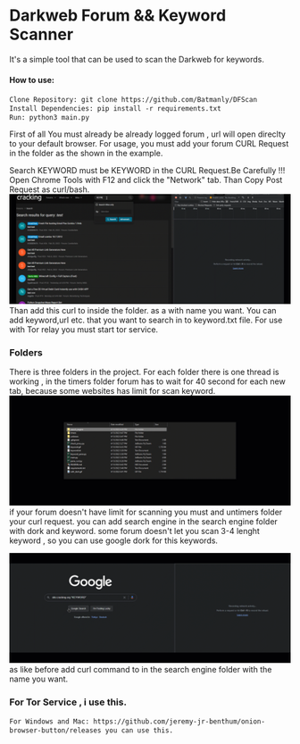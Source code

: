 # Darkweb Forum && Keyword Scanner
It's a simple tool that can be used to scan the Darkweb for keywords.

#### How to use:
```text
Clone Repository: git clone https://github.com/Batmanly/DFScan
Install Dependencies: pip install -r requirements.txt
Run: python3 main.py
```
First of all You must already be already logged forum , url will open direclty to your default browser.
For usage, you must add your forum CURL Request in the folder as the shown in the example.

Search KEYWORD must be KEYWORD in the CURL Request.Be Carefully !!!
Open Chrome Tools with F12 and click the "Network" tab. Than Copy Post Request as curl/bash.
![](keyword.gif)
Than add this curl to inside the folder. as a with name you want.
You can add keyword,url etc. that you want to search in to keyword.txt file.
For use with Tor relay you must start tor service.

### Folders
There is three folders in the project.
For each folder there is one thread is working , in the timers folder forum has to wait for 40 second for each new tab, because some websites has limit for scan keyword.
![](folder.gif)
if your forum doesn't have limit for scanning you must and untimers folder your curl request.
you can add search engine in the search engine folder with dork and keyword. some forum doesn't let you scan 3-4 lenght keyword , so you can use google dork for this keywords.

![](with_dork.gif)
as like before add curl command to in the search engine folder with the name you want.

### For Tor Service , i use this.
```text
For Windows and Mac: https://github.com/jeremy-jr-benthum/onion-browser-button/releases you can use this.
```



